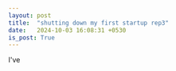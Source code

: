 ```yaml
---
layout: post
title:  "shutting down my first startup rep3"
date:   2024-10-03 16:08:31 +0530
is_post: True
---
```


I've







